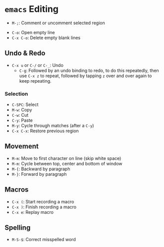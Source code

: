 # `emacs` Editing

* `M-;`: Comment or uncomment selected region
- `C-o`: Open empty line
- `C-x C-o`: Delete empty blank lines

## Undo & Redo

- `C-x u` or `C-/` or `C-_`: Undo
  - `C-g`: Followed by an undo binding to redo, to do this repeatedly, then use `C-x z` to repeat, followed by tapping `z` over and over again to keep repeating.

### Selection

- `C-SPC`: Select
- `M-w`: Copy
- `C-w`: Cut
- `C-y`: Paste
- `M-y`: Cycle through matches (after a `C-y`)
- `C-x C-x`: Restore previous region

## Movement

- `M-m`: Move to first character on line (skip white space)
- `M-m`: Cycle between top, center and bottom of window
- `M-{`: Backward by paragraph
- `M-}`: Forward by paragraph

## Macros

- `C-x (`: Start recording a macro
- `C-x )`: Finish recording a macro
- `C-x e`: Replay macro

## Spelling

- `M-S-$`: Correct misspelled word
